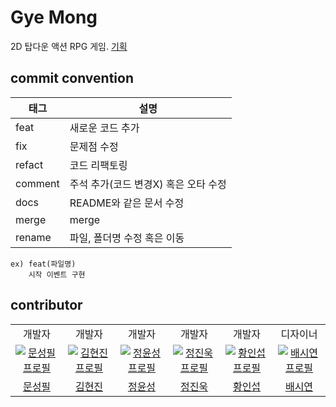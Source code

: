 # Gye Mong
2D 탑다운 액션 RPG 게임.
[기획](https://github.com/Gimlocal/Record/blob/main/Game%20Directing/Initial%20Planning.md)

## commit convention

|태그|설명|
|---|---|
|feat|새로운 코드 추가|
|fix|문제점 수정|
|refact|코드 리팩토링|
|comment|주석 추가(코드 변경X) 혹은 오타 수정|
|docs|README와 같은 문서 수정|
|merge|merge|
|rename|파일, 폴더명 수정 혹은 이동|
```
ex) feat(파일명)
    시작 이벤트 구현
```
## contributor

<table>
      <tr>
    <td align="center">
        개발자
      </a>
    </td>
    <td align="center">
        개발자
      </a>
    </td>
    <td align="center">
        개발자
      </a>
    </td>
    <td align="center">
        개발자
      </a>
    </td>
    <td align="center">
        개발자
      </a>
    <td align="center">
        디자이너
      </a>
    </td>
  </tr>
  <tr>
    <td align="center" width="200px">
      <a href="https://github.com/Monolong" target="_blank">
        <img src="https://avatars.githubusercontent.com/u/83206119?v=4" alt="문성필 프로필" />
      </a>
    </td>
    <td align="center" width="200px">
      <a href="https://github.com/Gimlocal" target="_blank">
        <img src="https://avatars.githubusercontent.com/u/127363458?v=4" alt="김현진 프로필" />
      </a>
    </td>
    <td align="center" width="200px">
      <a href="https://github.com/YunseongJeong" target="_blank">
        <img src="https://avatars.githubusercontent.com/u/88422717?v=4" alt="정윤성 프로필" />
      </a>
    </td>
    <td align="center" width="200px">
      <a href="https://github.com/Jinwook700" target="_blank">
        <img src="https://avatars.githubusercontent.com/u/127014921?v=4" alt="정진욱 프로필" />
      </a>
    </td>
    <td align="center" width="200px">
      <a href="https://github.com/hwanginseop" target="_blank">
        <img src="https://avatars.githubusercontent.com/u/163392234?v=4" alt="황인섭 프로필" />
      </a>
    </td>
    <td align="center" width="200px">
      <a href="https://github.com/cheese1006" target="_blank">
        <img src="https://avatars.githubusercontent.com/u/181458108?v=4" alt="배시연 프로필" />
      </a>
    </td>
  </tr>
  <tr>
    <td align="center">
      <a href="https://github.com/Monolong" target="_blank">
        문성필
      </a>
    </td>
    <td align="center">
      <a href="https://github.com/Gimlocal" target="_blank">
        김현진
      </a>
    </td>
    <td align="center">
      <a href="https://github.com/YunseongJeong" target="_blank">
        정윤성
      </a>
    </td>
    <td align="center">
      <a href="https://github.com/Jinwook700" target="_blank">
        정진욱
      </a>
    </td>
    <td align="center">
      <a href="https://github.com/hwanginseop" target="_blank">
        황인섭
      </a>
    </td>
    <td align="center">
      <a href="https://github.com/hwanginseop" target="_blank">
        배시연
      </a>
    </td>
  </tr>
</table>
